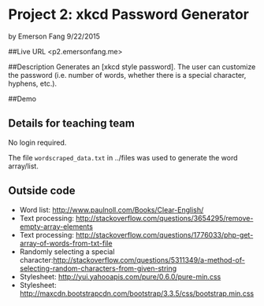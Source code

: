 # Project 2: xkcd Password Generator
by Emerson Fang
9/22/2015

##Live URL
<p2.emersonfang.me>

##Description
Generates an [xkcd style password].  The user can customize the password (i.e. 
number of words, whether there is a special character, hyphens, etc.).

##Demo


## Details for teaching team
No login required.

The file `wordscraped_data.txt` in ../files was used to generate the word array/list.

## Outside code
* Word list: http://www.paulnoll.com/Books/Clear-English/
* Text processing: http://stackoverflow.com/questions/3654295/remove-empty-array-elements
* Text processing: http://stackoverflow.com/questions/1776033/php-get-array-of-words-from-txt-file
* Randomly selecting a special character:http://stackoverflow.com/questions/5311349/a-method-of-selecting-random-characters-from-given-string
* Stylesheet: http://yui.yahooapis.com/pure/0.6.0/pure-min.css
* Stylesheet: http://maxcdn.bootstrapcdn.com/bootstrap/3.3.5/css/bootstrap.min.css

